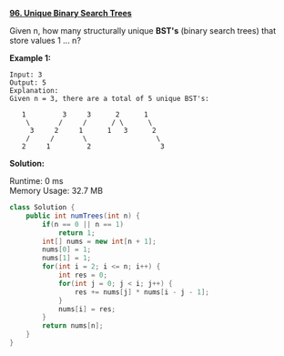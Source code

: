 **[96. Unique Binary Search Trees](https://leetcode.com/problems/unique-binary-search-trees/)**

Given n, how many structurally unique **BST's** (binary search trees) that store values 1 ... n?

**Example 1:**

```
Input: 3
Output: 5
Explanation:
Given n = 3, there are a total of 5 unique BST's:

   1         3     3      2      1
    \       /     /      / \      \
     3     2     1      1   3      2
    /     /       \                 \
   2     1         2                 3

```


**Solution:**

Runtime: 0 ms<br/>
Memory Usage: 32.7 MB

```java
class Solution {
    public int numTrees(int n) {
        if(n == 0 || n == 1)
            return 1;
        int[] nums = new int[n + 1];
        nums[0] = 1;
        nums[1] = 1;
        for(int i = 2; i <= n; i++) {
            int res = 0;
            for(int j = 0; j < i; j++) {
                res += nums[j] * nums[i - j - 1];
            }
            nums[i] = res;
        }
        return nums[n];
    }
}

```


